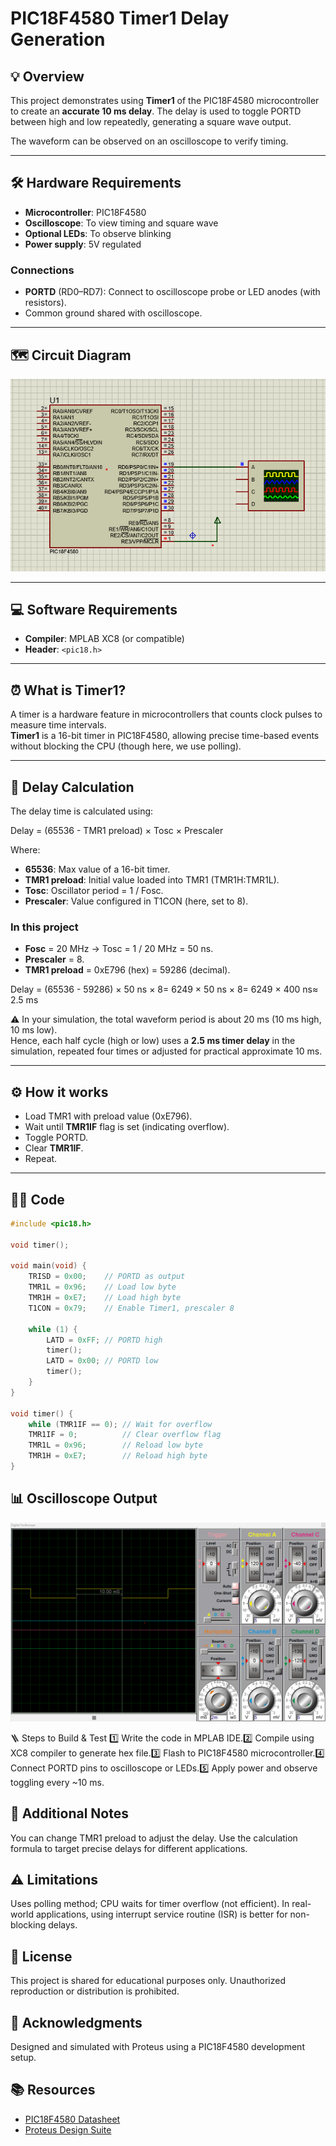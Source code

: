 # PIC18F4580 Timer1 Delay Generation

## 💡 Overview
This project demonstrates using **Timer1** of the PIC18F4580 microcontroller to create an **accurate 10 ms delay**. The delay is used to toggle PORTD between high and low repeatedly, generating a square wave output.  

The waveform can be observed on an oscilloscope to verify timing.

---

## 🛠️ Hardware Requirements

- **Microcontroller**: PIC18F4580
- **Oscilloscope**: To view timing and square wave
- **Optional LEDs**: To observe blinking
- **Power supply**: 5V regulated

### Connections

- **PORTD** (RD0–RD7): Connect to oscilloscope probe or LED anodes (with resistors).
- Common ground shared with oscilloscope.

---

## 🗺️ Circuit Diagram

![Schematic](timer1.png)

---

## 💻 Software Requirements

- **Compiler**: MPLAB XC8 (or compatible)
- **Header**: `<pic18.h>`

---

## ⏰ What is Timer1?

A timer is a hardware feature in microcontrollers that counts clock pulses to measure time intervals.  
**Timer1** is a 16-bit timer in PIC18F4580, allowing precise time-based events without blocking the CPU (though here, we use polling).

---

## 🧮 Delay Calculation

The delay time is calculated using:

Delay = (65536 - TMR1 preload) × Tosc × Prescaler

Where:  
- **65536**: Max value of a 16-bit timer.  
- **TMR1 preload**: Initial value loaded into TMR1 (TMR1H:TMR1L).  
- **Tosc**: Oscillator period = 1 / Fosc.  
- **Prescaler**: Value configured in T1CON (here, set to 8).

### In this project

- **Fosc** = 20 MHz → Tosc = 1 / 20 MHz = 50 ns.
- **Prescaler** = 8.
- **TMR1 preload** = 0xE796 (hex) = 59286 (decimal).

Delay = (65536 - 59286) × 50 ns × 8= 6249 × 50 ns × 8= 6249 × 400 ns≈ 2.5 ms

⚠️ In your simulation, the total waveform period is about 20 ms (10 ms high, 10 ms low).  
Hence, each half cycle (high or low) uses a **2.5 ms timer delay** in the simulation, repeated four times or adjusted for practical approximate 10 ms.

---

## ⚙️ How it works

- Load TMR1 with preload value (0xE796).
- Wait until **TMR1IF** flag is set (indicating overflow).
- Toggle PORTD.
- Clear **TMR1IF**.
- Repeat.

---

## 🧑‍💻 Code

```c
#include <pic18.h>

void timer();

void main(void) {
    TRISD = 0x00;    // PORTD as output
    TMR1L = 0x96;    // Load low byte
    TMR1H = 0xE7;    // Load high byte
    T1CON = 0x79;    // Enable Timer1, prescaler 8

    while (1) {
        LATD = 0xFF; // PORTD high
        timer();
        LATD = 0x00; // PORTD low
        timer();
    }
}

void timer() {
    while (TMR1IF == 0); // Wait for overflow
    TMR1IF = 0;          // Clear overflow flag
    TMR1L = 0x96;        // Reload low byte
    TMR1H = 0xE7;        // Reload high byte
}

```

## 📊 Oscilloscope Output

![Schematic](timer1_osc.png)

🪜 Steps to Build & Test
1️⃣ Write the code in MPLAB IDE.2️⃣ Compile using XC8 compiler to generate hex file.3️⃣ Flash to PIC18F4580 microcontroller.4️⃣ Connect PORTD pins to oscilloscope or LEDs.5️⃣ Apply power and observe toggling every ~10 ms.

## 💬 Additional Notes

You can change TMR1 preload to adjust the delay.
Use the calculation formula to target precise delays for different applications.


## ⚠️ Limitations

Uses polling method; CPU waits for timer overflow (not efficient).
In real-world applications, using interrupt service routine (ISR) is better for non-blocking delays.


## 📄 License
This project is shared for educational purposes only. Unauthorized reproduction or distribution is prohibited.

## 🙏 Acknowledgments
Designed and simulated with Proteus using a PIC18F4580 development setup.

## 📚 Resources

- [PIC18F4580 Datasheet](https://ww1.microchip.com/downloads/en/DeviceDoc/39626b.pdf)
- [Proteus Design Suite](https://www.labcenter.com/)


